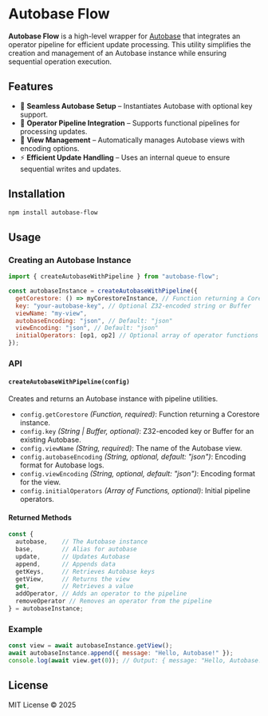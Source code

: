 # Autobase Flow

**Autobase Flow** is a high-level wrapper for [Autobase](https://github.com/hypercore-protocol/autobase) that integrates an operator pipeline for efficient update processing. This utility simplifies the creation and management of an Autobase instance while ensuring sequential operation execution.

## Features

- 🚀 **Seamless Autobase Setup** – Instantiates Autobase with optional key support.
- 🔗 **Operator Pipeline Integration** – Supports functional pipelines for processing updates.
- 📜 **View Management** – Automatically manages Autobase views with encoding options.
- ⚡ **Efficient Update Handling** – Uses an internal queue to ensure sequential writes and updates.

## Installation

```sh
npm install autobase-flow
```

## Usage

### Creating an Autobase Instance

```javascript
import { createAutobaseWithPipeline } from "autobase-flow";

const autobaseInstance = createAutobaseWithPipeline({
  getCorestore: () => myCorestoreInstance, // Function returning a Corestore
  key: "your-autobase-key", // Optional Z32-encoded string or Buffer
  viewName: "my-view",
  autobaseEncoding: "json", // Default: "json"
  viewEncoding: "json", // Default: "json"
  initialOperators: [op1, op2] // Optional array of operator functions
});
```

### API

#### `createAutobaseWithPipeline(config)`

Creates and returns an Autobase instance with pipeline utilities.

- `config.getCorestore` _(Function, required)_: Function returning a Corestore instance.
- `config.key` _(String | Buffer, optional)_: Z32-encoded key or Buffer for an existing Autobase.
- `config.viewName` _(String, required)_: The name of the Autobase view.
- `config.autobaseEncoding` _(String, optional, default: "json")_: Encoding format for Autobase logs.
- `config.viewEncoding` _(String, optional, default: "json")_: Encoding format for the view.
- `config.initialOperators` _(Array of Functions, optional)_: Initial pipeline operators.

#### Returned Methods

```javascript
const {
  autobase,    // The Autobase instance
  base,        // Alias for autobase
  update,      // Updates Autobase
  append,      // Appends data
  getKeys,     // Retrieves Autobase keys
  getView,     // Returns the view
  get,         // Retrieves a value
  addOperator, // Adds an operator to the pipeline
  removeOperator // Removes an operator from the pipeline
} = autobaseInstance;
```

### Example

```javascript
const view = await autobaseInstance.getView();
await autobaseInstance.append({ message: "Hello, Autobase!" });
console.log(await view.get(0)); // Output: { message: "Hello, Autobase!" }
```

## License

MIT License © 2025
